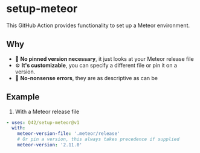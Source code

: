 # setup-meteor

This GitHub Action provides functionality to set up a Meteor environment.

## Why

- 📌 **No pinned version necessary**, it just looks at your Meteor release file
- ⚙️ **It's customizable**, you can specify a different file or pin it on a version.
- 🚫 **No-nonsense errors**, they are as descriptive as can be

## Example

1. With a Meteor release file

```yml
- uses: Q42/setup-meteor@v1
  with:
    meteor-version-file: '.meteor/release'
    # Or pin a version, this always takes precedence if supplied
    meteor-version: '2.11.0'
```
